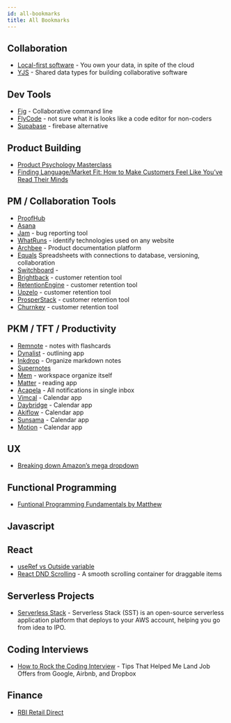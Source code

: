 ```yaml
---
id: all-bookmarks
title: All Bookmarks
---
```


## Collaboration
- [Local-first software](https://www.inkandswitch.com/local-first) - You own your data, in spite of the cloud
- [YJS](https://github.com/yjs/yjs) - Shared data types for building collaborative software

## Dev Tools
- [Fig](https://fig.io/) - Collaborative command line
- [FlyCode](https://www.flycode.com/) - not sure what it is looks like a code editor for non-coders
- [Supabase](https://supabase.com/) - firebase alternative

## Product Building
- [Product Psychology Masterclass](https://growth.design/course)
- [Finding Language/Market Fit: How to Make Customers Feel Like You’ve Read Their Minds](https://review.firstround.com/finding-language-market-fit-how-to-make-customers-feel-like-youve-read-their-minds)

## PM / Collaboration Tools
- [ProofHub](https://www.proofhub.com/)
- [Asana](https://asana.com/)
- [Jam](https://jam.dev/) - bug reporting tool
- [WhatRuns](https://www.whatruns.com/) - identify technologies used on any website
- [Archbee](https://www.archbee.io/) - Product documentation platform
- [Equals](https://equals.app/) Spreadsheets with connections to database, versioning, collaboration
- [Switchboard](https://www.switchboard.app/) - 
- [Brightback](https://brightback.com/) - customer retention tool
- [RetentionEngine](https://www.retentionengine.com/) - customer retention tool
- [Upzelo](https://upzelo.com/) - customer retention tool
- [ProsperStack](https://prosperstack.com/) - customer retention tool
- [Churnkey](https://churnkey.co/) - customer retention tool

## PKM / TFT / Productivity
- [Remnote](https://remnote.com/) - notes with flashcards
- [Dynalist](https://dynalist.io/) - outlining app
- [Inkdrop](https://www.inkdrop.app/) - Organize markdown notes
- [Supernotes](https://supernotes.app/)
- [Mem](https://get.mem.ai/) - workspace organize itself
- [Matter](https://hq.getmatter.app/) - reading app
- [Acapela](https://acapela.com/) - All notifications in single inbox
- [Vimcal](https://www.vimcal.com/) - Calendar app
- [Daybridge](https://daybridge.com/) - Calendar app
- [Akiflow](https://akiflow.com/) - Calendar app
- [Sunsama](https://get.sunsama.com/) - Calendar app
- [Motion](https://www.usemotion.com/) - Calendar app

## UX 
- [Breaking down Amazon’s mega dropdown](https://bjk5.com/post/44698559168/breaking-down-amazons-mega-dropdown) 

## Functional Programming
- [Funtional Programming Fundamentals by Matthew](https://www.matthewgerstman.com/tech/functional-programming-fundamentals/)

## Javascript

## React
- [useRef vs Outside variable](https://markoskon.com/the-difference-between-refs-and-variables/) 
- [React DND Scrolling](https://github.com/TechStark/react-dnd-scrolling) - A smooth scrolling container for draggable items

## Serverless Projects
- [Serverless Stack](https://serverless-stack.com/) - Serverless Stack (SST) is an open-source serverless application platform that deploys to your AWS account, helping you go from idea to IPO.

## Coding Interviews 
- [How to Rock the Coding Interview](https://www.freecodecamp.org/news/coding-interviews-for-dummies-5e048933b82b/) - Tips That Helped Me Land Job Offers from Google, Airbnb, and Dropbox

## Finance
- [RBI Retail Direct](https://rbiretaildirect.org.in/)